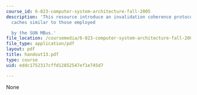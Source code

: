 ```yaml
---
course_id: 6-823-computer-system-architecture-fall-2005
description: 'This resource introduce an invalidation coherence protocol for write-back
  caches similar to those employed

  by the SUN MBus.'
file_location: /coursemedia/6-823-computer-system-architecture-fall-2005/eddc1752317cffd12852547ef1e745d7_handout13.pdf
file_type: application/pdf
layout: pdf
title: handout13.pdf
type: course
uid: eddc1752317cffd12852547ef1e745d7

---
```

None